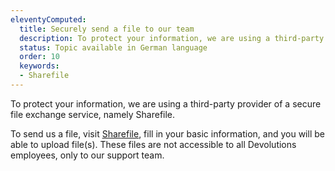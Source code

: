 ```yaml
---
eleventyComputed:
  title: Securely send a file to our team
  description: To protect your information, we are using a third-party provider of a secure file exchange service, namely Sharefile.
  status: Topic available in German language
  order: 10
  keywords:
  - Sharefile
---
```

To protect your information, we are using a third-party provider of a secure file exchange service, namely Sharefile.

To send us a file, visit [Sharefile](https://devolutions.sharefile.com/filedrop), fill in your basic information, and you will be able to upload file(s). These files are not accessible to all Devolutions employees, only to our support team.
